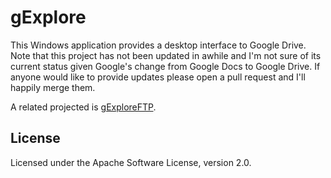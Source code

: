 # gExplore

This Windows application provides a desktop interface to Google Drive. Note that this project has not been updated in awhile and I'm not sure of its current status given Google's change from Google Docs to Google Drive. If anyone would like to provide updates please open a pull request and I'll happily merge them.

A related projected is [gExploreFTP](https://www.github.com/jzonthemtn/gexploreftp).

## License

Licensed under the Apache Software License, version 2.0.
